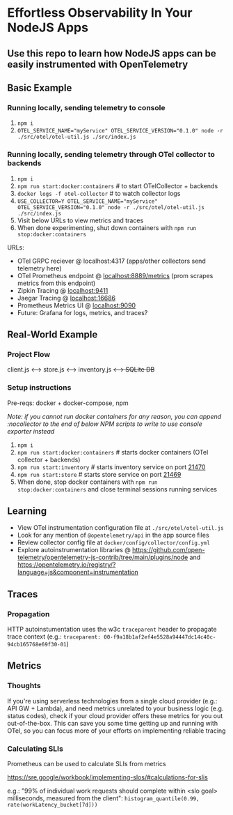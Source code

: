 # Effortless Observability In Your NodeJS Apps

## Use this repo to learn how NodeJS apps can be easily instrumented with OpenTelemetry

## Basic Example

### Running locally, sending telemetry to console

1. `npm i`
2. `OTEL_SERVICE_NAME="myService" OTEL_SERVICE_VERSION="0.1.0" node -r ./src/otel/otel-util.js ./src/index.js`

### Running locally, sending telemetry through OTel collector to backends

1. `npm i`
2. `npm run start:docker:containers` # to start OTelCollector + backends
3. `docker logs -f otel-collector` # to watch collector logs
4. `USE_COLLECTOR=Y OTEL_SERVICE_NAME="myService" OTEL_SERVICE_VERSION="0.1.0" node -r ./src/otel/otel-util.js ./src/index.js`
5. Visit below URLs to view metrics and traces
6. When done experimenting, shut down containers with `npm run stop:docker:containers`

URLs:

- OTel GRPC reciever @ localhost:4317 (apps/other collectors send telemetry here)
- OTel Prometheus endpoint @ [localhost:8889/metrics](http://localhost:8889/metrics) (prom scrapes metrics from this endpoint)
- Zipkin Tracing @ [localhost:9411](http://localhost:9411)
- Jaegar Tracing @ [localhost:16686](http://localhost:16686)
- Prometheus Metrics UI @ [localhost:9090](http://localhost:9090)
- Future: Grafana for logs, metrics, and traces?

## Real-World Example

### Project Flow

client.js <--> store.js <--> inventory.js <s><--> SQLite DB</s>

### Setup instructions

Pre-reqs: docker + docker-compose, npm

_Note: if you cannot run docker containers for any reason, you can append :nocollector to the end of below NPM scripts to write to use console exporter instead_

1. `npm i`
2. `npm run start:docker:containers` # starts docker containers (OTel collector + backends)
3. `npm run start:inventory` # starts inventory service on port [21470](http://localhost:21470/products)
4. `npm run start:store` # starts store service on port [21469](http://localhost:21469/)
5. When done, stop docker containers with `npm run stop:docker:containers` and close terminal sessions running services

## Learning

- View OTel instrumentation configuration file at `./src/otel/otel-util.js`
- Look for any mention of `@opentelemetry/api` in the app source files
- Review collector config file at `docker/config/collector/config.yml`
- Explore autoinstrumentation libraries @ https://github.com/open-telemetry/opentelemetry-js-contrib/tree/main/plugins/node and https://opentelemetry.io/registry/?language=js&component=instrumentation

## Traces

### Propagation

HTTP autoinstumentation uses the w3c `traceparent` header to propagate trace context (e.g.: `traceparent: 00-f9a18b1af2ef4e5528a94447dc14c40c-94cb165768e69f30-01`)

## Metrics

### Thoughts

If you're using serverless technologies from a single cloud provider (e.g.: API GW + Lambda), and need metrics unrelated to your business logic (e.g. status codes), check if your cloud provider offers these metrics for you out out-of-the-box. This can save you some time getting up and running with OTel, so you can focus more of your efforts on implementing reliable tracing

### Calculating SLIs

Prometheus can be used to calculate SLIs from metrics

https://sre.google/workbook/implementing-slos/#calculations-for-slis

e.g.: "99% of individual work requests should complete within \<slo goal\> milliseconds, measured from the client": `histogram_quantile(0.99, rate(workLatency_bucket[7d]))`
